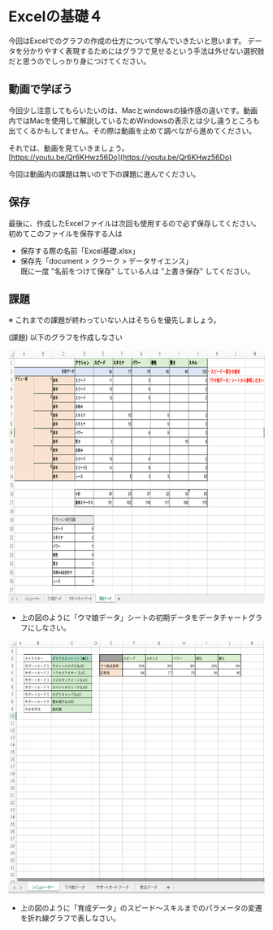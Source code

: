 # Excelの基礎４
今回はExcelでのグラフの作成の仕方について学んでいきたいと思います。
データを分かりやすく表現するためにはグラフで見せるという手法は外せない選択肢だと思うのでしっかり身につけてください。

## 動画で学ぼう
今回少し注意してもらいたいのは、Macとwindowsの操作感の違いです。動画内ではMacを使用して解説しているためWindowsの表示とは少し違うところも出てくるかもしてません。その際は動画を止めて調べながら進めてください。<br>

それでは、動画を見ていきましょう。<br>
[https://youtu.be/Qr6KHwz56Do](https://youtu.be/Qr6KHwz56Do)<br>

今回は動画内の課題は無いので下の課題に進んでください。


## 保存
最後に、作成したExcelファイルは次回も使用するので必ず保存してください。
初めてこのファイルを保存する人は
- 保存する際の名前「Excel基礎.xlsx」
- 保存先「document > クラーク > データサイエンス」<br>
既に一度 "名前をつけて保存" している人は "上書き保存" してください。


## 課題
  ※ これまでの課題が終わっていない人はそちらを優先しましょう。<br>

  (課題) 以下のグラフを作成しなさい<br>

<img src="../images/excel3_practice1.png" height="500"><br>

- 上の図のように「ウマ娘データ」シートの初期データをデータチャートグラフにしなさい。<br>


<img src="../images/excel3_practice2.png" height="500"><br>

- 上の図のように「育成データ」のスピード〜スキルまでのパラメータの変遷を折れ線グラフで表しなさい。<br>


